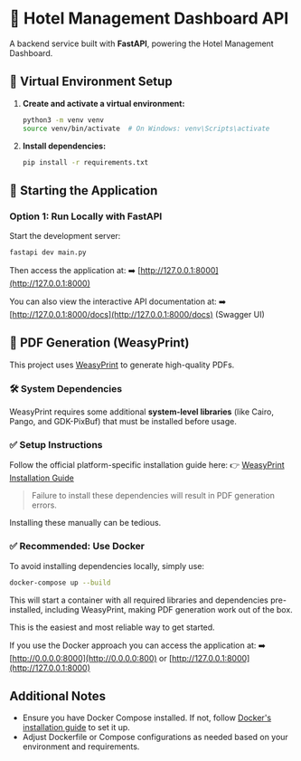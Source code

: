 # 🏨 Hotel Management Dashboard API

A backend service built with **FastAPI**, powering the Hotel Management Dashboard.

## 🧱 Virtual Environment Setup

1. **Create and activate a virtual environment:**

   ```bash
   python3 -m venv venv
   source venv/bin/activate  # On Windows: venv\Scripts\activate
   ```

2. **Install dependencies:**

   ```bash
   pip install -r requirements.txt
   ```

## 🚀 Starting the Application

### Option 1: Run Locally with FastAPI

Start the development server:

```bash
fastapi dev main.py
```

Then access the application at:
➡️ [http://127.0.0.1:8000](http://127.0.0.1:8000)

You can also view the interactive API documentation at:
➡️ [http://127.0.0.1:8000/docs](http://127.0.0.1:8000/docs) (Swagger UI)

## 📄 PDF Generation (WeasyPrint)

This project uses [WeasyPrint](https://weasyprint.org) to generate high-quality PDFs.

### 🛠️ System Dependencies

WeasyPrint requires some additional **system-level libraries** (like Cairo, Pango, and GDK-PixBuf) that must be installed before usage.

### ✅ Setup Instructions

Follow the official platform-specific installation guide here:
👉 [WeasyPrint Installation Guide](https://doc.courtbouillon.org/weasyprint/stable/first_steps.html)

> Failure to install these dependencies will result in PDF generation errors.

Installing these manually can be tedious.

### ✅ Recommended: Use Docker
To avoid installing dependencies locally, simply use:

```bash
docker-compose up --build
```

This will start a container with all required libraries and dependencies pre-installed, including WeasyPrint, making PDF generation work out of the box.

This is the easiest and most reliable way to get started.

If you use the Docker approach you can access the application at:
➡️ [http://0.0.0.0:8000](http://0.0.0.0:800) or [http://127.0.0.1:8000](http://127.0.0.1:8000)

## Additional Notes

- Ensure you have Docker Compose installed. If not, follow [Docker's installation guide](https://docs.docker.com/get-docker/) to set it up.
- Adjust Dockerfile or Compose configurations as needed based on your environment and requirements.